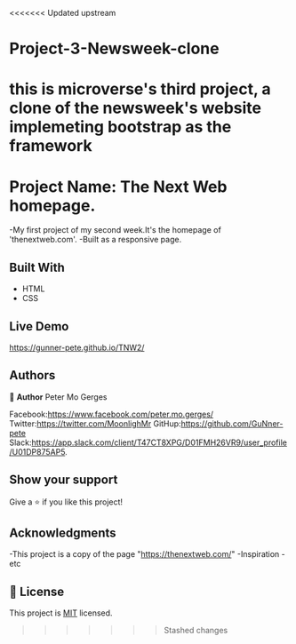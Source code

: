 <<<<<<< Updated upstream
# Project-3-Newsweek-clone
this is microverse's third project, a clone of the newsweek's website implemeting bootstrap as the framework
=======

# Project Name: The Next Web homepage.

-My first project of my second week.It's the homepage of 'thenextweb.com'.
-Built as a responsive page.

## Built With

- HTML
- CSS

## Live Demo
https://gunner-pete.github.io/TNW2/

## Authors

👤 **Author**
Peter Mo Gerges

Facebook:https://www.facebook.com/peter.mo.gerges/
Twitter:https://twitter.com/MoonlighMr
GitHup:https://github.com/GuNner-pete
Slack:https://app.slack.com/client/T47CT8XPG/D01FMH26VR9/user_profile/U01DP875AP5.

## Show your support

Give a ⭐️ if you like this project!

## Acknowledgments

-This project is a copy of the page "https://thenextweb.com/"
-Inspiration
-etc

## 📝 License

This project is [MIT](lic.url) licensed.
>>>>>>> Stashed changes
